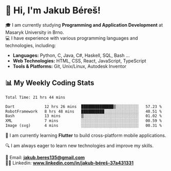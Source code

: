 # 👋 Hi, I'm Jakub Béreš!

🎓 I am currently studying **Programming and Application Development** at Masaryk University in Brno.  
💻 I have experience with various programming languages and technologies, including:  
   - **Languages:** Python, C, Java, C#, Haskell, SQL, Bash ...  
   - **Web Technologies:** HTML, CSS, React, JavaScript, TypeScript  
   - **Tools & Platforms:** Git, Unix/Linux, Autodesk Inventor

## 📊 My Weekly Coding Stats
<!--START_SECTION:waka-->

```txt
Total Time: 21 hrs 44 mins

Dart             12 hrs 26 mins  ██████████████▒░░░░░░░░░░   57.23 %
RobotFramework   8 hrs 48 mins   ██████████░░░░░░░░░░░░░░░   40.51 %
Bash             13 mins         ▒░░░░░░░░░░░░░░░░░░░░░░░░   01.02 %
XML              7 mins          ░░░░░░░░░░░░░░░░░░░░░░░░░   00.59 %
Image (svg)      4 mins          ░░░░░░░░░░░░░░░░░░░░░░░░░   00.31 %
```

<!--END_SECTION:waka-->

🚀 I am currently learning **Flutter** to build cross-platform mobile applications.  

🔍 I am always eager to learn new technologies and improve my skills.  

📩 Email:        **jakub.beres135@gmail.com**  
🧑‍💻 Linkedin:     **www.linkedin.com/in/jakub-béreš-37a431331**


